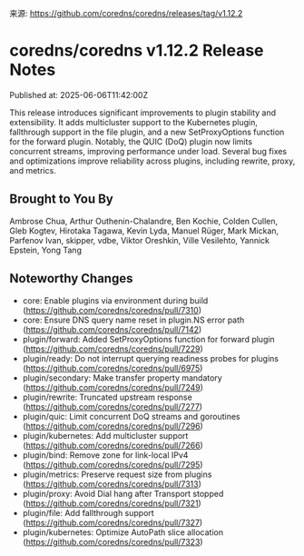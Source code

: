 来源: https://github.com/coredns/coredns/releases/tag/v1.12.2

# coredns/coredns v1.12.2 Release Notes

Published at: 2025-06-06T11:42:00Z

This release introduces significant improvements to plugin stability and extensibility.
It adds multicluster support to the Kubernetes plugin, fallthrough support in the file plugin,
and a new SetProxyOptions function for the forward plugin.
Notably, the QUIC (DoQ) plugin now limits concurrent streams, improving performance under load.
Several bug fixes and optimizations improve reliability across plugins, including rewrite, proxy, and metrics.

## Brought to You By

Ambrose Chua,
Arthur Outhenin-Chalandre,
Ben Kochie,
Colden Cullen,
Gleb Kogtev,
Hirotaka Tagawa,
Kevin Lyda,
Manuel Rüger,
Mark Mickan,
Parfenov Ivan,
skipper,
vdbe,
Viktor Oreshkin,
Ville Vesilehto,
Yannick Epstein,
Yong Tang


## Noteworthy Changes

* core: Enable plugins via environment during build (https://github.com/coredns/coredns/pull/7310)
* core: Ensure DNS query name reset in plugin.NS error path (https://github.com/coredns/coredns/pull/7142)
* plugin/forward: Added SetProxyOptions function for forward plugin (https://github.com/coredns/coredns/pull/7229)
* plugin/ready: Do not interrupt querying readiness probes for plugins (https://github.com/coredns/coredns/pull/6975)
* plugin/secondary: Make transfer property mandatory (https://github.com/coredns/coredns/pull/7249)
* plugin/rewrite: Truncated upstream response (https://github.com/coredns/coredns/pull/7277)
* plugin/quic: Limit concurrent DoQ streams and goroutines (https://github.com/coredns/coredns/pull/7296)
* plugin/kubernetes: Add multicluster support (https://github.com/coredns/coredns/pull/7266)
* plugin/bind: Remove zone for link-local IPv4 (https://github.com/coredns/coredns/pull/7295)
* plugin/metrics: Preserve request size from plugins (https://github.com/coredns/coredns/pull/7313)
* plugin/proxy: Avoid Dial hang after Transport stopped (https://github.com/coredns/coredns/pull/7321)
* plugin/file: Add fallthrough support (https://github.com/coredns/coredns/pull/7327)
* plugin/kubernetes: Optimize AutoPath slice allocation (https://github.com/coredns/coredns/pull/7323)
